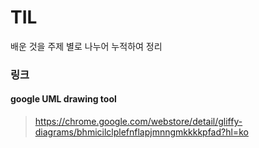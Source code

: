# TIL
배운 것을 주제 별로 나누어 누적하여 정리

### 링크

#### google UML drawing tool
> https://chrome.google.com/webstore/detail/gliffy-diagrams/bhmicilclplefnflapjmnngmkkkkpfad?hl=ko
